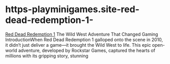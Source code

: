 # https-playminigames.site-red-dead-redemption-1-
[Red Dead Redemption 1](https://playminigames.site/red-dead-redemption-1/) The Wild West Adventure That Changed Gaming IntroductionWhen Red Dead Redemption 1 galloped onto the scene in 2010, it didn’t just deliver a game—it brought the Wild West to life. This epic open-world adventure, developed by Rockstar Games, captured the hearts of millions with its gripping story, stunning 
